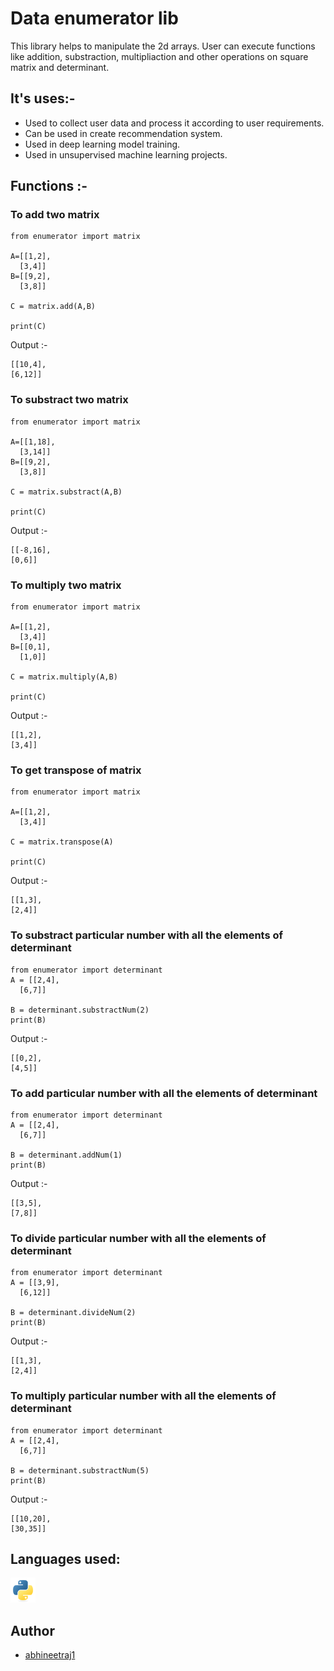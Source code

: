 # Data enumerator lib
This library helps to manipulate the 2d arrays. User can execute functions like addition, substraction, multipliaction and other operations on square matrix and determinant.

## It's uses:-
*	Used to collect user data and process it according to user requirements.
*	Can be used in create recommendation system.
*	Used in deep learning model training.
*	Used in unsupervised machine learning projects.

## Functions :-

### To add two matrix

```
from enumerator import matrix

A=[[1,2],
  [3,4]]
B=[[9,2],
  [3,8]]

C = matrix.add(A,B)

print(C)
```

Output :-
```
[[10,4],
[6,12]]
```
### To substract two matrix

```
from enumerator import matrix

A=[[1,18],
  [3,14]]
B=[[9,2],
  [3,8]]

C = matrix.substract(A,B)

print(C)
```

Output :-
```
[[-8,16],
[0,6]]
```
### To multiply two matrix

```
from enumerator import matrix

A=[[1,2],
  [3,4]]
B=[[0,1],
  [1,0]]

C = matrix.multiply(A,B)

print(C)
```

Output :-
```
[[1,2],
[3,4]]
```
### To get transpose of matrix

```
from enumerator import matrix

A=[[1,2],
  [3,4]]

C = matrix.transpose(A)

print(C)
```

Output :-
```
[[1,3],
[2,4]]
```

### To substract particular number with all the elements of determinant
```
from enumerator import determinant
A = [[2,4],
  [6,7]]

B = determinant.substractNum(2)
print(B)
```
Output :-
```
[[0,2],
[4,5]]
```
### To add particular number with all the elements of determinant
```
from enumerator import determinant
A = [[2,4],
  [6,7]]

B = determinant.addNum(1)
print(B)
```
Output :-
```
[[3,5],
[7,8]]
```
### To divide particular number with all the elements of determinant
```
from enumerator import determinant
A = [[3,9],
  [6,12]]

B = determinant.divideNum(2)
print(B)
```
Output :-
```
[[1,3],
[2,4]]
```
### To multiply particular number with all the elements of determinant
```
from enumerator import determinant
A = [[2,4],
  [6,7]]

B = determinant.substractNum(5)
print(B)
```
Output :-
```
[[10,20],
[30,35]]
```

## Languages used:
<a href="https://www.python.org" target="_blank" rel="noreferrer"> <img src="https://raw.githubusercontent.com/devicons/devicon/master/icons/python/python-original.svg" alt="python" width="40" height="40"/> </a> </p>

## Author
*	[abhineetraj1](http://github.com/abhineetraj1)